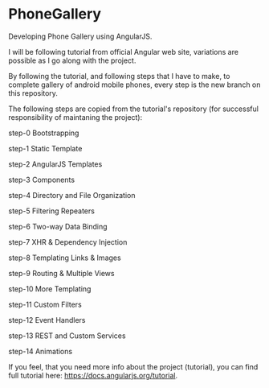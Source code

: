 # PhoneGallery
Developing Phone Gallery using AngularJS.

I will be following tutorial from official Angular web site, variations are possible as I go along with the project.

By following the tutorial, and following steps that I have to make, to complete gallery of android mobile phones, every step is the new branch on this repository.

The following steps are copied from the tutorial's repository (for successful responsibility of maintaning the project):

step-0 Bootstrapping

step-1 Static Template

step-2 AngularJS Templates

step-3 Components

step-4 Directory and File Organization

step-5 Filtering Repeaters

step-6 Two-way Data Binding

step-7 XHR & Dependency Injection

step-8 Templating Links & Images

step-9 Routing & Multiple Views

step-10 More Templating

step-11 Custom Filters

step-12 Event Handlers

step-13 REST and Custom Services

step-14 Animations

If you feel, that you need more info about the project (tutorial), you can find full tutorial here: https://docs.angularjs.org/tutorial.
